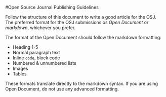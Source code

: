 #Open Source Journal Publishing Guidelines

Follow the structure of this document to write a good article for the OSJ. The preferred format for the OSJ submissions os *Open Document* or *markdown*, whichever you prefer.

The format of the Open Document should follow the markdown formatting:

* Heading 1-5
* Normal paragraph text
* Inline ``code``, block code
* Numbered & unnumbered lists
* Images
* Tables

These formats translate directly to the markdown syntax. If you are using Open Document, do not use any advanced formatting.